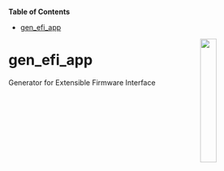 <!-- START doctoc generated TOC please keep comment here to allow auto update -->
<!-- DON'T EDIT THIS SECTION, INSTEAD RE-RUN doctoc TO UPDATE -->
**Table of Contents**

- [gen_efi_app](#gen_efi_app)

<!-- END doctoc generated TOC please keep comment here to allow auto update -->

<img align="right" src="https://raw.githubusercontent.com/vroncevic/gen_efi_app/dev/docs/gen_efi_app_logo.png" width="25%">

# gen_efi_app
Generator for Extensible Firmware Interface

